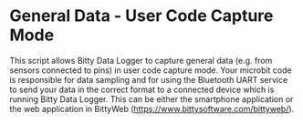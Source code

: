 # General Data - User Code Capture Mode

This script allows Bitty Data Logger to capture general data (e.g. from sensors connected to pins) in user code capture mode. Your microbit code is responsible for data sampling and for using the Bluetooth UART service to send your data in the correct format to a connected device which is running Bitty Data Logger. This can be either the smartphone application or the web application in BittyWeb (https://www.bittysoftware.com/bittyweb/).

